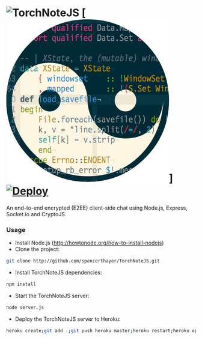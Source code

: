 ![TorchNoteJS](/blob/master/public/img/torchchat-logo.png?raw=true "TorchNoteJS") [![solarized dualmode](https://github.com/altercation/solarized/raw/master/img/solarized-yinyang.png)]
[![Deploy](https://www.herokucdn.com/deploy/button.png)](https://heroku.com/deploy?template=https://github.com/spencerthayer/TorchNoteJS)
===========

An end-to-end encrypted (E2EE) client-side chat using Node.js, Express, Socket.io and CryptoJS.

### Usage


- Install Node.js (http://howtonode.org/how-to-install-nodejs)
- Clone the project:
```sh
git clone http://github.com/spencerthayer/TorchNoteJS.git
```
- Install TorchNoteJS dependencies:
```sh
npm install
```
- Start the TorchNoteJS server: 
```sh
node server.js
```
- Deploy the TorchNoteJS server to Heroku: 
```sh
heroku create;git add .;git push heroku master;heroku restart;heroku open;heroku logs -t;
```